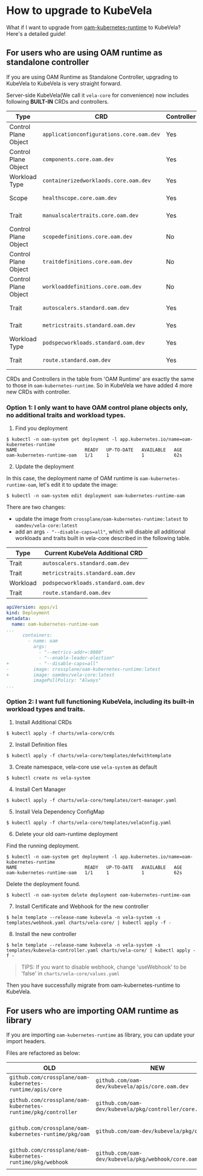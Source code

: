 # How to upgrade to KubeVela

What if I want to upgrade from [oam-kubernetes-runtime](https://github.com/crossplane/oam-kubernetes-runtime) to KubeVela? Here's a detailed guide!

## For users who are using OAM runtime as standalone controller

If you are using OAM Runtime as Standalone Controller, upgrading to KubeVela to KubeVela is very straight forward.

Server-side KubeVela(We call it `vela-core` for convenience) now includes following **BUILT-IN** CRDs and controllers.

| Type |  CRD   | Controller  | From |
| ---- |  ----  | ----  | ----  |
| Control Plane Object | `applicationconfigurations.core.oam.dev` | Yes | OAM Runtime |
| Control Plane Object | `components.core.oam.dev` | Yes | OAM Runtime |
| Workload Type | `containerizedworklaods.core.oam.dev` | Yes | OAM Runtime |
| Scope | `healthscope.core.oam.dev` | Yes | OAM Runtime |
| Trait | `manualscalertraits.core.oam.dev` | Yes | OAM Runtime |
| Control Plane Object | `scopedefinitions.core.oam.dev` | No | OAM Runtime |
| Control Plane Object | `traitdefinitions.core.oam.dev` | No | OAM Runtime |
| Control Plane Object | `workloaddefinitions.core.oam.dev` | No | OAM Runtime |
| Trait | `autoscalers.standard.oam.dev` | Yes | New in KubeVela |
| Trait | `metricstraits.standard.oam.dev` | Yes | New in KubeVela |
| Workload Type | `podspecworkloads.standard.oam.dev` | Yes | New in KubeVela |
| Trait | `route.standard.oam.dev` | Yes | New in KubeVela |

CRDs and Controllers in the table from 'OAM Runtime' are exactly the same to those in `oam-kubernetes-runtime`.
So in KubeVela we have added 4 more new CRDs with controller. 

### Option 1: I only want to have OAM control plane objects only, no additional traits and workload types.

1. Find you deployment

```shell script
$ kubectl -n oam-system get deployment -l app.kubernetes.io/name=oam-kubernetes-runtime
NAME                         READY   UP-TO-DATE   AVAILABLE   AGE
oam-kubernetes-runtime-oam   1/1     1            1           62s
```

2. Update the deployment

In this case, the deployment name of OAM runtime is `oam-kubernetes-runtime-oam`, let's edit it to update the image:

```shell script
$ kubectl -n oam-system edit deployment oam-kubernetes-runtime-oam
```

There are two changes:

- update the image from `crossplane/oam-kubernetes-runtime:latest` to `oamdev/vela-core:latest`
- add an args `- "--disable-caps=all"`, which will disable all additional workloads and traits built in vela-core described in the following table.

| Type | Current KubeVela Additional CRD   |
| ---- |  ----  |
| Trait | `autoscalers.standard.oam.dev` |
| Trait | `metricstraits.standard.oam.dev` |
| Workload | `podspecworkloads.standard.oam.dev` |
| Trait | `route.standard.oam.dev` |

```yaml
apiVersion: apps/v1
kind: Deployment
metadata:
  name: oam-kubernetes-runtime-oam
...
      containers:
        - name: oam
          args:
            - "--metrics-addr=:8080"
            - "--enable-leader-election"
+           - "--disable-caps=all"
-         image: crossplane/oam-kubernetes-runtime:latest
+         image: oamdev/vela-core:latest
          imagePullPolicy: "Always"
...
```

### Option 2: I want full functioning KubeVela, including its built-in workload types and traits.

1. Install Additional CRDs

```shell script
$ kubectl apply -f charts/vela-core/crds
```

2. Install Definition files

```shell script
$ kubectl apply -f charts/vela-core/templates/defwithtemplate
```

3. Create namespace, vela-core use `vela-system` as default

```shell script
$ kubectl create ns vela-system
```

4. Install Cert Manager

```shell script
$ kubectl apply -f charts/vela-core/templates/cert-manager.yaml
```

5. Install Vela Dependency ConfigMap

```shell script
$ kubectl apply -f charts/vela-core/templates/velaConfig.yaml
```

6. Delete your old oam-runtime deployment

Find the running deployment.

```shell script
$ kubectl -n oam-system get deployment -l app.kubernetes.io/name=oam-kubernetes-runtime
NAME                         READY   UP-TO-DATE   AVAILABLE   AGE
oam-kubernetes-runtime-oam   1/1     1            1           62s
```

Delete the deployment found.

```shell script
$ kubectl -n oam-system delete deployment oam-kubernetes-runtime-oam
```

7. Install Certificate and Webhook for the new controller

```shell script
$ helm template --release-name kubevela -n vela-system -s templates/webhook.yaml charts/vela-core/ | kubectl apply -f -
```

8. Install the new controller

```shell script
$ helm template --release-name kubevela -n vela-system -s templates/kubevela-controller.yaml charts/vela-core/ | kubectl apply -f -
```

> TIPS: If you want to disable webhook, change 'useWebhook' to be 'false' in  `charts/vela-core/values.yaml`

Then you have successfully migrate from oam-kubernetes-runtime to KubeVela.

## For users who are importing OAM runtime as library

If you are importing `oam-kubernetes-runtime` as library, you can update your import headers.

Files are refactored as below:

| OLD |  NEW   | Usage  |
| ---- |  ----  | ----  |
| `github.com/crossplane/oam-kubernetes-runtime/apis/core` | `github.com/oam-dev/kubevela/apis/core.oam.dev` | API Spec Code |
| `github.com/crossplane/oam-kubernetes-runtime/pkg/controller` | `github.com/oam-dev/kubevela/pkg/controller/core.oam.dev` | OAM Controller Code |
| `github.com/crossplane/oam-kubernetes-runtime/pkg/oam` | `github.com/oam-dev/kubevela/pkg/oam` | OAM Common Lib Code |
| `github.com/crossplane/oam-kubernetes-runtime/pkg/webhook` | `github.com/oam-dev/kubevela/pkg/webhook/core.oam.dev` | OAM Webhook Code |
